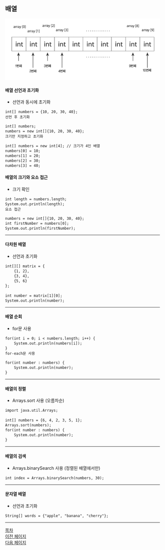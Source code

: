 ## 배열

<p align="center">
  <img src="../Image/array.png" alt="array">
</p>

#### 배열 선언과 초기화
- 선언과 동시에 초기화

```
int[] numbers = {10, 20, 30, 40};
선언 후 초기화
```

```
int[] numbers;
numbers = new int[]{10, 20, 30, 40};
크기만 지정하고 초기화
```

```
int[] numbers = new int[4]; // 크기가 4인 배열
numbers[0] = 10;
numbers[1] = 20;
numbers[2] = 30;
numbers[3] = 40;
```

#### 배열의 크기와 요소 접근
- 크기 확인

```
int length = numbers.length;
System.out.println(length);
요소 접근
```

```
numbers = new int[]{10, 20, 30, 40};
int firstNumber = numbers[0];
System.out.println(firstNumber);
```
---

#### 다차원 배열
- 선언과 초기화

```
int[][] matrix = {
    {1, 2},
    {3, 4},
    {5, 6}
};

int number = matrix[1][0];
System.out.println(number);
```
---

#### 배열 순회
- for문 사용

```
for(int i = 0; i < numbers.length; i++) {
    System.out.println(numbers[i]);
}
for-each문 사용
```

```
for(int number : numbers) {
    System.out.println(number);
}
```
---

#### 배열의 정렬
- Arrays.sort 사용 (오름차순)

```
import java.util.Arrays;

int[] numbers = {6, 4, 2, 3, 5, 1};
Arrays.sort(numbers);
for(int number : numbers) {
    System.out.println(number);
}
```
---

#### 배열의 검색
- Arrays.binarySearch 사용 (정렬된 배열에서만)

```
int index = Arrays.binarySearch(numbers, 30);
```
---

#### 문자열 배열
- 선언과 초기화

```
String[] words = {"apple", "banana", "cherry"};
```

---
<!--목차 & 다음으로 페이지 이동-->
[목차](https://github.com/Devcurve/Java/blob/main/README.md)<br>
[이전 페이지](https://github.com/Devcurve/Java/blob/main/Markdown/string.md)<br>
[다음 페이지](https://github.com/Devcurve/Java/blob/main/Markdown/function.md)
